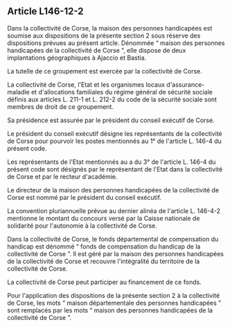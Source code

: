 ## Article L146-12-2


Dans la collectivité de Corse, la maison des personnes handicapées est soumise aux dispositions de la
présente section 2 sous réserve des dispositions prévues au présent article. Dénommée “ maison des
personnes handicapées de la collectivité de Corse ”, elle dispose de deux implantations géographiques à
Ajaccio et Bastia.

La tutelle de ce groupement est exercée par la collectivité de Corse.

La collectivité de Corse, l'Etat et les organismes locaux d'assurance-maladie et d'allocations familiales du
régime général de sécurité sociale définis aux articles L. 211-1 et L. 212-2 du code de la sécurité sociale sont
membres de droit de ce groupement.

Sa présidence est assurée par le président du conseil exécutif de Corse.

Le président du conseil exécutif désigne les représentants de la collectivité de Corse pour pourvoir les postes
mentionnés au 1° de l'article L. 146-4 du présent code.

Les représentants de l'Etat mentionnés au a du 3° de l'article L. 146-4 du présent code sont désignés par le
représentant de l'Etat dans la collectivité de Corse et par le recteur d'académie.

Le directeur de la maison des personnes handicapées de la collectivité de Corse est nommé par le président
du conseil exécutif.

La convention pluriannuelle prévue au dernier alinéa de l'article L. 146-4-2 mentionne le montant du
concours versé par la Caisse nationale de solidarité pour l'autonomie à la collectivité de Corse.

Dans la collectivité de Corse, le fonds départemental de compensation du handicap est dénommé “ fonds de
compensation du handicap de la collectivité de Corse ”. Il est géré par la maison des personnes handicapées
de la collectivité de Corse et recouvre l'intégralité du territoire de la collectivité de Corse.

La collectivité de Corse peut participer au financement de ce fonds.

Pour l'application des dispositions de la présente section 2 à la collectivité de Corse, les mots “ maison
départementale des personnes handicapées ” sont remplacés par les mots “ maison des personnes
handicapées de la collectivité de Corse ”.


